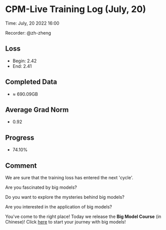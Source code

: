 
# CPM-Live Training Log (July, 20)

Time: July, 20 2022 16:00

Recorder: @zh-zheng

## Loss
- Begin: 2.42
- End: 2.41
	
## Completed Data
- $\approx$ 690.09GB

## Average Grad Norm
- 0.92

## Progress
- 74.10%

## Comment

We are sure that the training loss has entered the next 'cycle'.

Are you fascinated by big models?

Do you want to explore the mysteries behind big models?

Are you interested in the application of big models?

You've come to the right place! Today we release the **Big Model Course** (in Chinese)! Click [here](https://www.openbmb.org/en/community/course) to start your journey with big models!
